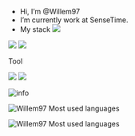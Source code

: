 - Hi, I’m @Willem97
- I’m currently work at SenseTime.
- My stack [![](https://img.shields.io/badge/Go-007396?style=flat&logo=go&logoColor=white)](https://golang.org/)

[![](https://img.shields.io/badge/Kubernetes-blue?style=flat-square&logo=Kubernetes&logoColor=white)]()
[![](https://img.shields.io/badge/Serverless-blue?style=flat-square&logo=Serverless&logoColor=white)]()

Tool

[![](https://img.shields.io/badge/CodeTool-VS%20Code-blue?style=flat-square&logo=visualstudiocode)](https://code.visualstudio.com/)
[![](https://img.shields.io/badge/macOS-MackBookPro-292e33?style=flat-square&logo=apple&logoColor=ffffff)](https://www.tonymacx86.com/)


![info](https://github-readme-stats.vercel.app/api?username=Willem97&show_icons=true&count_private=true&hide=prs&theme=default_repocard)


![Willem97 Most used languages](https://github-readme-stats.vercel.app/api/top-langs?username=willem97&show_icons=true&count_private=true&theme=gotham)

![Willem97 Most used languages](https://github-readme-stats.vercel.app/api/top-langs/?username=willem97&layout=compact&hide_border=true&langs_count=10)



<!---
Willem97/Willem97 is a ✨ special ✨ repository because its `README.md` (this file) appears on your GitHub profile.
You can click the Preview link to take a look at your changes.
--->
